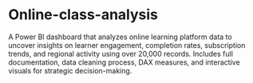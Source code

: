 # Online-class-analysis
A Power BI dashboard that analyzes online learning platform data to uncover insights on learner engagement, completion rates, subscription trends, and regional activity using over 20,000 records. Includes full documentation, data cleaning process, DAX measures, and interactive visuals for strategic decision-making.
